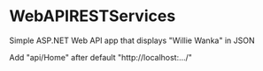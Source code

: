 # WebAPIRESTServices
Simple ASP.NET Web API app that displays "Willie Wanka" in JSON

Add "api/Home" after default "http://localhost:.../"
